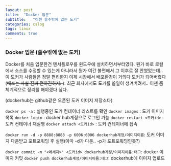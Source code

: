 ```yaml
---
layout: post
title:  "Docker 입문"
subtitle:   "이젠 쓸수밖에 없는 도커"
categories: cslog
tags: linux
comments: true
---
```


### Docker 입문 (쓸수밖에 없는 도커)
Docker를 처음 입문한건 텐서플로우를 윈도우에 설치하면서부터였다. 뭔가 바로 로컬에서 소스를 수정할 수 있는게 아니라서 뭔가 여간 불편해서 그 이후로 잘 안썼었는데.. 이 도커가 사람들은 정말 편리한지 이제 시장에서 배포환경이 거의다 도커가 되어버렸다(~~배포는 사실 진짜 편하긴하지..~~). 최근 회사에서도 도커를 쓸일이 생겨버려서.. 이젠 좀 체계적으로 정리를 해야겠다 싶다.

(dockerhub는 github같은 오픈된 도커 이미지 저장소다)

```docker ps -a``` : 실행중인 도커 컨테이너 리스트를 확인
```docker images``` : 도커 이미지 목록
```docker login``` : docker hub계정으로 로그인 가능
```docker restart <도커id>``` : 도커 컨테이너 재실행
```docker attach <도커id>``` : 도커 컨테이너에 접속

```docker run -d -p 8888:8888 -p 6006:6006 dockerhub계정/이미지이름```: 도커 이미지 다운받고 포트포워딩 후 실행(아마 -d가 다운.. -p가 포트포워딩인듯?)

```docker commit -m "<메세지>" <도커id> dockerhub계정/이미지이름:태그```: docker 이미지 커밋
```docker push dockerhub계정/이미지이름:태그```: dockerhub에 이미지 업로드
